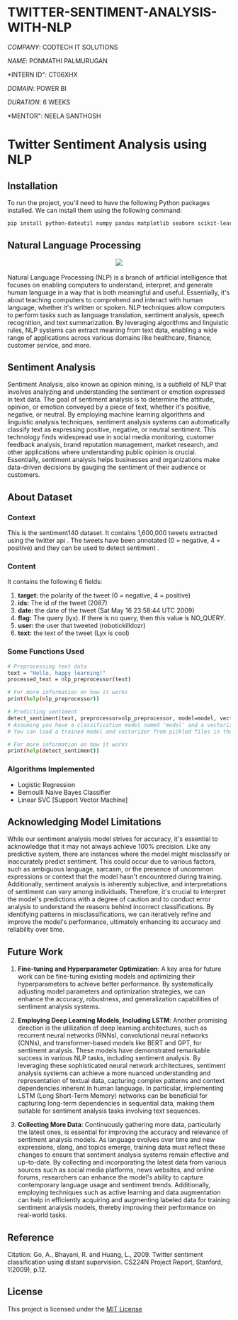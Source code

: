 # TWITTER-SENTIMENT-ANALYSIS-WITH-NLP

*COMPANY*: CODTECH IT SOLUTIONS

*NAME*: PONMATHI PALMURUGAN

*INTERN ID": CT06XHX

*DOMAIN*: POWER BI

*DURATION*: 6 WEEKS

*MENTOR": NEELA SANTHOSH

# Twitter Sentiment Analysis using NLP


## Installation

To run the project, you'll need to have the following Python packages installed. We can install them using the following command:

```bash
pip install python-dateutil numpy pandas matplotlib seaborn scikit-learn nltk wordcloud spacy emot emoji
```

## Natural Language Processing
<center><img src=https://cdn.hashnode.com/res/hashnode/image/upload/v1623129057923/pMTBDSw6l.png?w=1600&h=840&fit=crop&crop=entropy&auto=compress,format&format=webp></center><br>
Natural Language Processing (NLP) is a branch of artificial intelligence that focuses on enabling computers to understand, interpret, and generate human language in a way that is both meaningful and useful. Essentially, it's about teaching computers to comprehend and interact with human language, whether it's written or spoken. NLP techniques allow computers to perform tasks such as language translation, sentiment analysis, speech recognition, and text summarization. By leveraging algorithms and linguistic rules, NLP systems can extract meaning from text data, enabling a wide range of applications across various domains like healthcare, finance, customer service, and more.

## Sentiment Analysis
Sentiment Analysis, also known as opinion mining, is a subfield of NLP that involves analyzing and understanding the sentiment or emotion expressed in text data. The goal of sentiment analysis is to determine the attitude, opinion, or emotion conveyed by a piece of text, whether it's positive, negative, or neutral. By employing machine learning algorithms and linguistic analysis techniques, sentiment analysis systems can automatically classify text as expressing positive, negative, or neutral sentiment. This technology finds widespread use in social media monitoring, customer feedback analysis, brand reputation management, market research, and other applications where understanding public opinion is crucial. Essentially, sentiment analysis helps businesses and organizations make data-driven decisions by gauging the sentiment of their audience or customers.

## About Dataset

### Context
This is the sentiment140 dataset. It contains 1,600,000 tweets extracted using the twitter api . The tweets have been annotated (0 = negative, 4 = positive) and they can be used to detect sentiment .

### Content
It contains the following 6 fields:

1. **target:** the polarity of the tweet (0 = negative, 4 = positive)
2. **ids:** The id of the tweet (2087)
3. **date:** the date of the tweet (Sat May 16 23:58:44 UTC 2009)
4. **flag:** The query (lyx). If there is no query, then this value is NO_QUERY.
5. **user:** the user that tweeted (robotickilldozr)
6. **text:** the text of the tweet (Lyx is cool)

### Some Functions Used
```bash
# Preprocessing text data
text = "Hello, happy learning!"
processed_text = nlp_preprocessor(text)

# For more information on how it works
print(help(nlp_preprocessor))

# Predicting sentiment
detect_sentiment(text, preprocessor=nlp_preprocessor, model=model, vectorizer=vectorizer)
# Assuming you have a classification model named 'model' and a vectorizer named 'vectorizer'
# You can load a trained model and vectorizer from pickled files in the 'models' folder

# For more information on how it works
print(help(detect_sentiment))
```

### Algorithms Implemented
- Logistic Regression
- Bernoulli Naive Bayes Classifier
- Linear SVC [Support Vector Machine]

## Acknowledging Model Limitations
While our sentiment analysis model strives for accuracy, it's essential to acknowledge that it may not always achieve 100% precision. Like any predictive system, there are instances where the model might misclassify or inaccurately predict sentiment. This could occur due to various factors, such as ambiguous language, sarcasm, or the presence of uncommon expressions or context that the model hasn't encountered during training. Additionally, sentiment analysis is inherently subjective, and interpretations of sentiment can vary among individuals. Therefore, it's crucial to interpret the model's predictions with a degree of caution and to conduct error analysis to understand the reasons behind incorrect classifications. By identifying patterns in misclassifications, we can iteratively refine and improve the model's performance, ultimately enhancing its accuracy and reliability over time.

## Future Work
1. **Fine-tuning and Hyperparameter Optimization**: A key area for future work can be fine-tuning existing models and optimizing their hyperparameters to achieve better performance. By systematically adjusting model parameters and optimization strategies, we can enhance the accuracy, robustness, and generalization capabilities of sentiment analysis systems.

2. **Employing Deep Learning Models, Including LSTM**: Another promising direction is the utilization of deep learning architectures, such as recurrent neural networks (RNNs), convolutional neural networks (CNNs), and transformer-based models like BERT and GPT, for sentiment analysis. These models have demonstrated remarkable success in various NLP tasks, including sentiment analysis. By leveraging these sophisticated neural network architectures, sentiment analysis systems can achieve a more nuanced understanding and representation of textual data, capturing complex patterns and context dependencies inherent in human language. In particular, implementing LSTM (Long Short-Term Memory) networks can be beneficial for capturing long-term dependencies in sequential data, making them suitable for sentiment analysis tasks involving text sequences.

3. **Collecting More Data**: Continuously gathering more data, particularly the latest ones, is essential for improving the accuracy and relevance of sentiment analysis models. As language evolves over time and new expressions, slang, and topics emerge, training data must reflect these changes to ensure that sentiment analysis systems remain effective and up-to-date. By collecting and incorporating the latest data from various sources such as social media platforms, news websites, and online forums, researchers can enhance the model's ability to capture contemporary language usage and sentiment trends. Additionally, employing techniques such as active learning and data augmentation can help in efficiently acquiring and augmenting labeled data for training sentiment analysis models, thereby improving their performance on real-world tasks.

## Reference
Citation: Go, A., Bhayani, R. and Huang, L., 2009. Twitter sentiment classification using distant supervision. CS224N Project Report, Stanford, 1(2009), p.12.

## License
This project is licensed under the [MIT License](https://opensource.org/licenses/MIT) 
